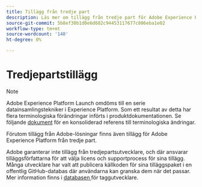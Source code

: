 ```yaml
---
title: Tillägg från tredje part
description: Läs mer om tillägg från tredje part för Adobe Experience Platform.
source-git-commit: 5b8ef30b1d0e6d682c94453117677c806eba1e02
workflow-type: tm+mt
source-wordcount: '140'
ht-degree: 0%

---
```


# Tredjepartstillägg

>[!NOTE]
>
>Adobe Experience Platform Launch omdöms till en serie datainsamlingstekniker i Experience Platform. Som ett resultat av detta har flera terminologiska förändringar införts i produktdokumentationen. Se följande [dokument](../term-updates.md) för en konsoliderad referens till terminologiska ändringar.

Förutom tillägg från Adobe-lösningar finns även tillägg för Adobe Experience Platform från tredje part.

Adobe garanterar inte tillägg från tredjepartsutvecklare, och där ansvarar tilläggsförfattarna för att välja licens och supportprocess för sina tillägg. Många utvecklare har valt att publicera källkoden för sina tilläggspaket i en offentlig GitHub-databas där användarna kan granska dem när det passar. Mer information finns i [databasen ](https://github.com/Launch-Developers) för taggutvecklare.
